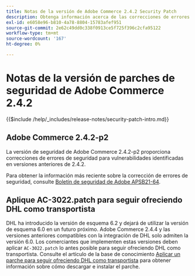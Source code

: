 ```yaml
---
title: Notas de la versión de Adobe Commerce 2.4.2 Security Patch
description: Obtenga información acerca de las correcciones de errores de seguridad, las mejoras de seguridad y otras actualizaciones relacionadas con la seguridad incluidas en las versiones de parches de seguridad para Adobe Commerce 2.4.2.
exl-id: e6058e96-b810-4a78-8804-15783afef951
source-git-commit: 2e62c49dd0c338f0913ce5f725f396c2cfa95122
workflow-type: tm+mt
source-wordcount: '167'
ht-degree: 0%

---
```



# Notas de la versión de parches de seguridad de Adobe Commerce 2.4.2

{{$include /help/_includes/release-notes/security-patch-intro.md}}

## Adobe Commerce 2.4.2-p2

La versión de seguridad de Adobe Commerce 2.4.2-p2 proporciona correcciones de errores de seguridad para vulnerabilidades identificadas en versiones anteriores de 2.4.2.

Para obtener la información más reciente sobre la corrección de errores de seguridad, consulte [Boletín de seguridad de Adobe APSB21-64](https://helpx.adobe.com/security/products/magento/apsb21-64.html).

## Aplique AC-3022.patch para seguir ofreciendo DHL como transportista

DHL ha introducido la versión de esquema 6.2 y dejará de utilizar la versión de esquema 6.0 en un futuro próximo. Adobe Commerce 2.4.4 y las versiones anteriores compatibles con la integración de DHL solo admiten la versión 6.0. Los comerciantes que implementen estas versiones deben aplicar `AC-3022.patch` lo antes posible para seguir ofreciendo DHL como transportista. Consulte el artículo de la base de conocimiento [Aplicar un parche para seguir ofreciendo DHL como transportista](https://support.magento.com/hc/en-us/articles/7707818131597-Apply-a-patch-to-continue-offering-DHL-as-shipping-carrier) para obtener información sobre cómo descargar e instalar el parche.

<!-- Last updated from includes: 2025-05-28 17:01:56 -->
